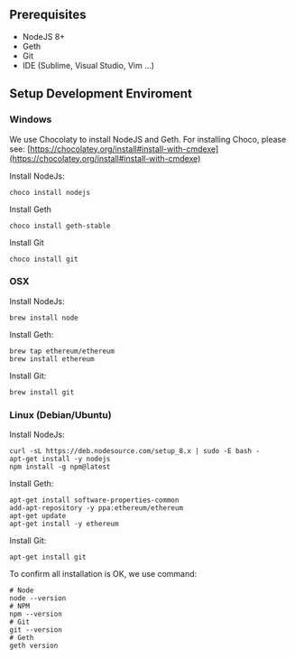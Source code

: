 ## Prerequisites
- NodeJS 8+
- Geth
- Git
- IDE (Sublime, Visual Studio, Vim ...)

## Setup Development Enviroment
### Windows
We use Chocolaty to install NodeJS and Geth. For installing Choco, please see: [https://chocolatey.org/install#install-with-cmdexe](https://chocolatey.org/install#install-with-cmdexe)

Install NodeJs:
```
choco install nodejs
```
Install Geth
```
choco install geth-stable
```
Install Git
```
choco install git
```

### OSX
Install NodeJs:
```
brew install node
```
Install Geth:
```
brew tap ethereum/ethereum
brew install ethereum
```
Install Git:
```
brew install git
```

### Linux (Debian/Ubuntu)

Install NodeJs:
```
curl -sL https://deb.nodesource.com/setup_8.x | sudo -E bash -
apt-get install -y nodejs
npm install -g npm@latest
```
Install Geth:
```
apt-get install software-properties-common
add-apt-repository -y ppa:ethereum/ethereum
apt-get update
apt-get install -y ethereum
```
Install Git:
```
apt-get install git
```


To confirm all installation is OK, we use command:
```
# Node
node --version
# NPM
npm --version
# Git
git --version
# Geth
geth version
```
